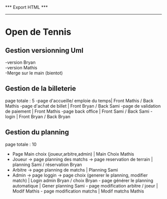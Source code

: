 *** Export HTML ***
*******************

<h1>Open de Tennis</h1>

## Gestion versionning Uml  

 -version Bryan  
 -version Mathis  
 -Merge sur le main (bientot)  
  
## Gestion de la billeterie  

page totale : 5
-page d'accueille/ emploie du temps| Front Mathis / Back Mathis
-page d'achat de billet            | Front Bryan / Back Sami
-page de validation de paiement    | Front Mathis
-page back office                  | Front Sami / Back Sami
-login                             | Front Bryan / Back Bryan

## Gestion du planning

page totale : 10
- Page Main choix (joueur,arbitre,admin)                                    | Main Choix Mathis
- Joueur -> page planning des matchs -> page reservation de terrain         | planning Sami / réservation Bryan
- Arbitre -> page planning de matchs                                        | Planning Sami
- Admin -> page loggin -> page choix (generer le planning, modifier match)  | Login admin Bryan / choix Bryan
         - page générer le planning automatique                             | Gener planning Sami
         - page modification arbitre / joeur                                | Modif Mathis
         - page modification matchs                                         | Modif matchs Mathis
 

